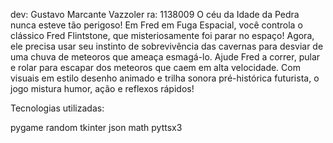 dev: Gustavo Marcante Vazzoler
ra: 1138009
O céu da Idade da Pedra nunca esteve tão perigoso! Em Fred em Fuga Espacial, você controla o clássico Fred Flintstone, que misteriosamente foi parar no espaço! Agora, ele precisa usar seu instinto de sobrevivência das cavernas para desviar de uma chuva de meteoros que ameaça esmagá-lo.
Ajude Fred a correr, pular e rolar para escapar dos meteoros que caem em alta velocidade. Com visuais em estilo desenho animado e trilha sonora pré-histórica futurista, o jogo mistura humor, ação e reflexos rápidos!

Tecnologias utilizadas:

pygame
random
tkinter
json
math
pyttsx3
